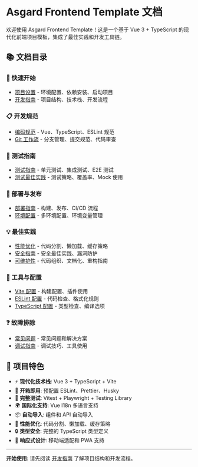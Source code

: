 # Asgard Frontend Template 文档

欢迎使用 Asgard Frontend Template！这是一个基于 Vue 3 + TypeScript 的现代化前端项目模板，集成了最佳实践和开发工具链。

## 📚 文档目录

### 🚀 快速开始

- [项目设置](./project-setup.md) - 环境配置、依赖安装、启动项目
- [开发指南](./development-guide.md) - 项目结构、技术栈、开发流程

### 📋 开发规范

- [编码规范](./coding-standards.md) - Vue、TypeScript、ESLint 规范
- [Git 工作流](./git-workflow.md) - 分支管理、提交规范、代码审查

### 🧪 测试指南

- [测试指南](./testing-guide.md) - 单元测试、集成测试、E2E 测试
- [测试最佳实践](./testing-best-practices.md) - 测试策略、覆盖率、Mock 使用

### 🚀 部署与发布

- [部署指南](./deployment-guide.md) - 构建、发布、CI/CD 流程
- [环境配置](./environment-config.md) - 多环境配置、环境变量管理

### 💡 最佳实践

- [性能优化](./performance-optimization.md) - 代码分割、懒加载、缓存策略
- [安全指南](./security-guide.md) - 安全最佳实践、漏洞防护
- [可维护性](./maintainability.md) - 代码组织、文档化、重构指南

### 🔧 工具与配置

- [Vite 配置](./vite-configuration.md) - 构建配置、插件使用
- [ESLint 配置](./eslint-configuration.md) - 代码检查、格式化规则
- [TypeScript 配置](./typescript-configuration.md) - 类型检查、编译选项

### ❓ 故障排除

- [常见问题](./troubleshooting.md) - 常见问题和解决方案
- [调试指南](./debugging-guide.md) - 调试技巧、工具使用

## 🎯 项目特色

- ⚡ **现代化技术栈**: Vue 3 + TypeScript + Vite
- 🔧 **开箱即用**: 预配置 ESLint、Prettier、Husky
- 🧪 **完整测试**: Vitest + Playwright + Testing Library
- 🌍 **国际化支持**: Vue I18n 多语言支持
- 📦 **自动导入**: 组件和 API 自动导入
- 🚀 **性能优化**: 代码分割、懒加载、缓存策略
- 🔒 **类型安全**: 完整的 TypeScript 类型定义
- 📱 **响应式设计**: 移动端适配和 PWA 支持

---

**开始使用**: 请先阅读 [开发指南](./development-guide.md) 了解项目结构和开发流程。

